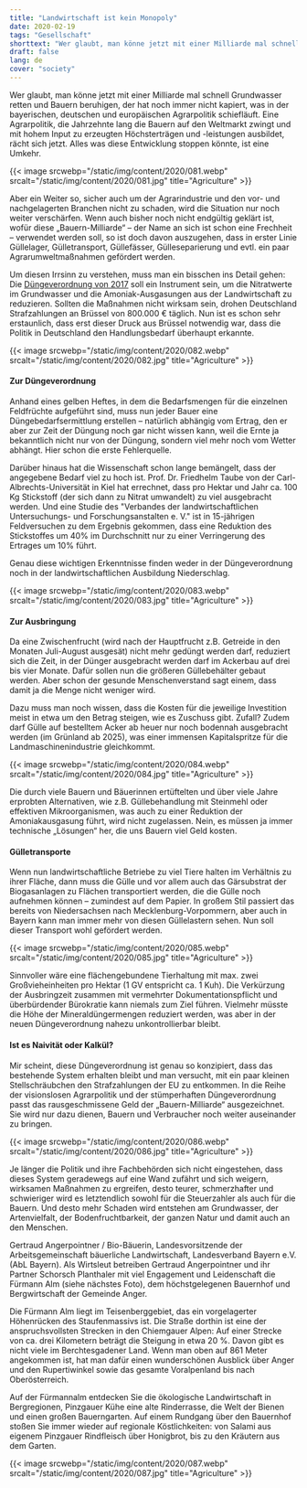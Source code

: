 ```yaml
---
title: "Landwirtschaft ist kein Monopoly"
date: 2020-02-19
tags: "Gesellschaft"
shorttext: "Wer glaubt, man könne jetzt mit einer Milliarde mal schnell Grundwasser retten und Bauern beruhigen, der hat noch immer nicht kapiert, was in der bayerischen, deutschen und europäischen Agrarpolitik schiefläuft."
draft: false
lang: de
cover: "society"
---
```


Wer glaubt, man könne jetzt mit einer Milliarde mal schnell Grundwasser retten und Bauern beruhigen, der hat noch immer nicht kapiert, was in der bayerischen, deutschen und europäischen Agrarpolitik schiefläuft. Eine Agrarpolitik, die Jahrzehnte lang die Bauern auf den Weltmarkt zwingt und mit hohem Input zu erzeugten Höchsterträgen und -leistungen ausbildet, rächt sich jetzt. Alles was diese Entwicklung stoppen könnte, ist eine Umkehr.

{{< image srcwebp="/static/img/content/2020/081.webp" srcalt="/static/img/content/2020/081.jpg" title="Agriculture" >}}

Aber ein Weiter so, sicher auch um der Agrarindustrie und den vor- und nachgelagerten Branchen nicht zu schaden, wird die Situation nur noch weiter verschärfen. Wenn auch bisher noch nicht endgültig geklärt ist, wofür diese „Bauern-Milliarde“ – der Name an sich ist schon eine Frechheit – verwendet werden soll, so ist doch davon auszugehen, dass in erster Linie Güllelager, Gülletransport, Güllefässer, Gülleseparierung und evtl. ein paar Agrarumweltmaßnahmen gefördert werden.

Um diesen Irrsinn zu verstehen, muss man ein bisschen ins Detail gehen: Die [Düngeverordnung von 2017](https://www.buzer.de/s1.htm?g=D%C3%BCV&f=1 "Verordnung über die Anwendung von Düngemitteln, Bodenhilfsstoffen, Kultursubstraten und Pflanzenhilfsmitteln nach den Grundsätzen der guten fachlichen Praxis beim Düngen") soll ein Instrument sein, um die Nitratwerte im Grundwasser und die Amoniak-Ausgasungen aus der Landwirtschaft zu reduzieren. Sollten die Maßnahmen nicht wirksam sein, drohen Deutschland Strafzahlungen an Brüssel von 800.000 € täglich. Nun ist es schon sehr erstaunlich, dass erst dieser Druck aus Brüssel notwendig war, dass die Politik in Deutschland den Handlungsbedarf überhaupt erkannte.

{{< image srcwebp="/static/img/content/2020/082.webp" srcalt="/static/img/content/2020/082.jpg" title="Agriculture" >}}

#### Zur Düngeverordnung

Anhand eines gelben Heftes, in dem die Bedarfsmengen für die einzelnen Feldfrüchte aufgeführt sind, muss nun jeder Bauer eine Düngebedarfsermittlung erstellen – natürlich abhängig vom Ertrag, den er aber zur Zeit der Düngung noch gar nicht wissen kann, weil die Ernte ja bekanntlich nicht nur von der Düngung, sondern viel mehr noch vom Wetter abhängt. Hier schon die erste Fehlerquelle.

Darüber hinaus hat die Wissenschaft schon lange bemängelt, dass der angegebene Bedarf viel zu hoch ist. Prof. Dr. Friedhelm Taube von der Carl-Albrechts-Universität in Kiel hat errechnet, dass pro Hektar und Jahr ca. 100 Kg Stickstoff (der sich dann zu Nitrat umwandelt) zu viel ausgebracht werden. Und eine Studie des "Verbandes der landwirtschaftlichen Untersuchungs- und Forschungsanstalten e. V." ist in 15-jährigen Feldversuchen zu dem Ergebnis gekommen, dass eine Reduktion des Stickstoffes um 40% im Durchschnitt nur zu einer Verringerung des Ertrages um 10% führt.

Genau diese wichtigen Erkenntnisse finden weder in der Düngeverordnung noch in der landwirtschaftlichen Ausbildung Niederschlag.

{{< image srcwebp="/static/img/content/2020/083.webp" srcalt="/static/img/content/2020/083.jpg" title="Agriculture" >}}

#### Zur Ausbringung

Da eine Zwischenfrucht (wird nach der Hauptfrucht z.B. Getreide in den Monaten Juli-August ausgesät) nicht mehr gedüngt werden darf, reduziert sich die Zeit, in der Dünger ausgebracht werden darf im Ackerbau auf drei bis vier Monate. Dafür sollen nun die größeren Güllebehälter gebaut werden. Aber schon der gesunde Menschenverstand sagt einem, dass damit ja die Menge nicht weniger wird.

Dazu muss man noch wissen, dass die Kosten für die jeweilige Investition meist in etwa um den Betrag steigen, wie es Zuschuss gibt. Zufall? Zudem darf Gülle auf bestelltem Acker ab heuer nur noch bodennah ausgebracht werden (im Grünland ab 2025), was einer immensen Kapitalspritze für die Landmaschinenindustrie gleichkommt.

{{< image srcwebp="/static/img/content/2020/084.webp" srcalt="/static/img/content/2020/084.jpg" title="Agriculture" >}}

Die durch viele Bauern und Bäuerinnen ertüftelten und über viele Jahre erprobten Alternativen, wie z.B. Güllebehandlung mit Steinmehl oder effektiven Mikroorganismen, was auch zu einer Reduktion der Amoniakausgasung führt, wird nicht zugelassen. Nein, es müssen ja immer technische „Lösungen“ her, die uns Bauern viel Geld kosten.

#### Gülletransporte

Wenn nun landwirtschaftliche Betriebe zu viel Tiere halten im Verhältnis zu ihrer Fläche, dann muss die Gülle und vor allem auch das Gärsubstrat der Biogasanlagen zu Flächen transportiert werden, die die Gülle noch aufnehmen können – zumindest auf dem Papier. In großem Stil passiert das bereits von Niedersachsen nach Mecklenburg-Vorpommern, aber auch in Bayern kann man immer mehr von diesen Güllelastern sehen. Nun soll dieser Transport wohl gefördert werden.

{{< image srcwebp="/static/img/content/2020/085.webp" srcalt="/static/img/content/2020/085.jpg" title="Agriculture" >}}

Sinnvoller wäre eine flächengebundene Tierhaltung mit max. zwei Großvieheinheiten pro Hektar (1 GV entspricht ca. 1 Kuh). Die Verkürzung der Ausbringzeit zusammen mit vermehrter Dokumentationspflicht und überbürdender Bürokratie kann niemals zum Ziel führen. Vielmehr müsste die Höhe der Mineraldüngermengen reduziert werden, was aber in der neuen Düngeverordnung nahezu unkontrollierbar bleibt.

#### Ist es Naivität oder Kalkül?

Mir scheint, diese Düngeverordnung ist genau so konzipiert, dass das bestehende System erhalten bleibt und man versucht, mit ein paar kleinen Stellschräubchen den Strafzahlungen der EU zu entkommen. In die Reihe der visionslosen Agrarpolitik und der stümperhaften Düngeverordnung passt das rausgeschmissene Geld der „Bauern-Milliarde“ ausgezeichnet. Sie wird nur dazu dienen, Bauern und Verbraucher noch weiter auseinander zu bringen.

{{< image srcwebp="/static/img/content/2020/086.webp" srcalt="/static/img/content/2020/086.jpg" title="Agriculture" >}}

Je länger die Politik und ihre Fachbehörden sich nicht eingestehen, dass dieses System geradewegs auf eine Wand zufährt und sich weigern, wirksamen Maßnahmen zu ergreifen, desto teurer, schmerzhafter und schwieriger wird es letztendlich sowohl für die Steuerzahler als auch für die Bauern. Und desto mehr Schaden wird entstehen am Grundwasser, der Artenvielfalt, der Bodenfruchtbarkeit, der ganzen Natur und damit auch an den Menschen.

Gertraud Angerpointner / Bio-Bäuerin, Landesvorsitzende der Arbeitsgemeinschaft bäuerliche Landwirtschaft, Landesverband Bayern e.V. (AbL Bayern). Als Wirtsleut betreiben Gertraud Angerpointner und ihr Partner Schorsch Planthaler mit viel Engagement und Leidenschaft die Fürmann Alm (siehe nächstes Foto), dem höchstgelegenen Bauernhof und Bergwirtschaft der Gemeinde Anger. 

Die Fürmann Alm liegt im Teisenberggebiet, das ein vorgelagerter Höhenrücken des Staufenmassivs ist. Die Straße dorthin ist eine der anspruchsvollsten Strecken in den Chiemgauer Alpen: Auf einer Strecke von ca. drei Kilometern beträgt die Steigung in etwa 20 %. Davon gibt es nicht viele im Berchtesgadener Land. Wenn man oben auf 861 Meter angekommen ist, hat man dafür einen wunderschönen Ausblick über Anger und den Rupertiwinkel sowie das gesamte Voralpenland bis nach Oberösterreich.

Auf der Fürmannalm entdecken Sie die ökologische Landwirtschaft in Bergregionen, Pinzgauer Kühe eine alte Rinderrasse, die Welt der Bienen und einen großen Bauerngarten. Auf einem Rundgang über den Bauernhof stoßen Sie immer wieder auf regionale Köstlichkeiten: von Salami aus eigenem Pinzgauer Rindfleisch über Honigbrot, bis zu den Kräutern aus dem Garten.

{{< image srcwebp="/static/img/content/2020/087.webp" srcalt="/static/img/content/2020/087.jpg" title="Agriculture" >}}

